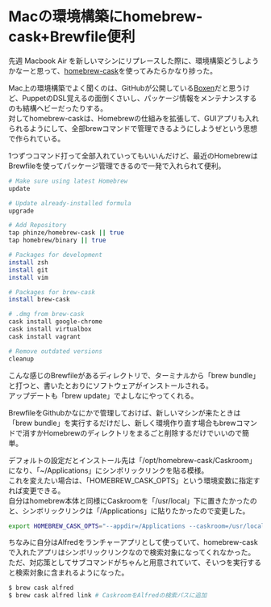 # Macの環境構築にhomebrew-cask+Brewfile便利

先週 Macbook Air を新しいマシンにリプレースした際に、環境構築どうしようかなーと思って、[homebrew-cask](https://github.com/phinze/homebrew-cask)を使ってみたらかなり捗った。

Mac上の環境構築でよく聞くのは、GitHubが公開している[Boxen](http://boxen.github.com/)だと思うけど、PuppetのDSL覚えるの面倒くさいし、パッケージ情報をメンテナンスするのも結構ヘビーだったりする。  
対してhomebrew-caskは、Homebrewの仕組みを拡張して、GUIアプリも入れられるようにして、全部brewコマンドで管理できるようにしようぜという思想で作られている。

1つずつコマンド打って全部入れていってもいいんだけど、最近のHomebrewはBrewfileを使ってパッケージ管理できるので一発で入れられて便利。

```sh
# Make sure using latest Homebrew
update

# Update already-installed formula
upgrade

# Add Repository
tap phinze/homebrew-cask || true
tap homebrew/binary || true

# Packages for development
install zsh
install git
install vim

# Packages for brew-cask
install brew-cask

# .dmg from brew-cask
cask install google-chrome
cask install virtualbox
cask install vagrant

# Remove outdated versions
cleanup
```

こんな感じのBrewfileがあるディレクトリで、ターミナルから「brew bundle」と打つと、書いたとおりにソフトウェアがインストールされる。  
アップデートも「brew update」でよしなにやってくれる。

BrewfileをGithubかなにかで管理しておけば、新しいマシンが来たときは「brew bundle」を実行するだけだし、新しく環境作り直す場合もbrewコマンドで消すかHomebrewのディレクトリをまるごと削除するだけでいいので簡単。  

デフォルトの設定だとインストール先は「/opt/homebrew-cask/Caskroom」になり、「~/Applications」にシンボリックリンクを貼る模様。  
これを変えたい場合は、「HOMEBREW\_CASK\_OPTS」という環境変数に指定すれば変更できる。  
自分はhomebrew本体と同様にCaskroomを「/usr/local」下に置きたかったのと、シンボリックリンクは「/Applications」に貼りたかったので変更した。

```sh
export HOMEBREW_CASK_OPTS="--appdir=/Applications --caskroom=/usr/local/Caskroom"
```

ちなみに自分はAlfredをランチャーアプリとして使っていて、homebrew-caskで入れたアプリはシンボリックリンクなので検索対象になってくれなかった。  
ただ、対応策としてサブコマンドがちゃんと用意されていて、そいつを実行すると検索対象に含まれるようになった。  

```sh
$ brew cask alfred
$ brew cask alfred link # CaskroomをAlfredの検索パスに追加
```
